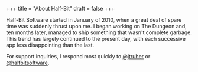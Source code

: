 +++
title = "About Half-Bit"
draft = false
+++


Half-Bit Software started in January of 2010, when a great deal of spare time was suddenly thrust upon me.  I began working on The Dungeon and, ten months later, managed to ship something that wasn't complete garbage.  This trend has largely continued to the present day, with each successive app less disappointing than the last.

For support inquiries, I respond most quickly to [@jtruher](http://www.twitter.com/jtruher) or [@halfbitsoftware](http://www.twitter.com/halfbitsoftware).